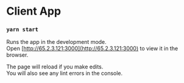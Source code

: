 # Client App

### `yarn start`

Runs the app in the development mode.\
Open [http://65.2.3.121:3000](http://65.2.3.121:3000) to view it in the browser.

The page will reload if you make edits.\
You will also see any lint errors in the console.